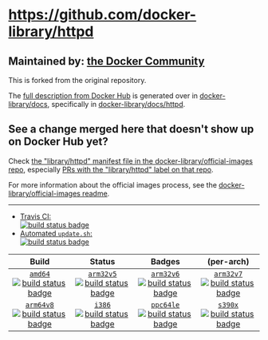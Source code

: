 # https://github.com/docker-library/httpd

## Maintained by: [the Docker Community](https://github.com/docker-library/httpd)

This is forked from the original repository. 

The [full description from Docker Hub](https://hub.docker.com/_/httpd/) is generated over in [docker-library/docs](https://github.com/docker-library/docs), specifically in [docker-library/docs/httpd](https://github.com/docker-library/docs/tree/master/httpd).

## See a change merged here that doesn't show up on Docker Hub yet?

Check [the "library/httpd" manifest file in the docker-library/official-images repo](https://github.com/docker-library/official-images/blob/master/library/httpd), especially [PRs with the "library/httpd" label on that repo](https://github.com/docker-library/official-images/labels/library%2Fhttpd).

For more information about the official images process, see the [docker-library/official-images readme](https://github.com/docker-library/official-images/blob/master/README.md).

---

-	[Travis CI:  
	![build status badge](https://img.shields.io/travis/docker-library/httpd/master.svg)](https://travis-ci.org/docker-library/httpd/branches)
-	[Automated `update.sh`:  
	![build status badge](https://doi-janky.infosiftr.net/job/update.sh/job/httpd/badge/icon)](https://doi-janky.infosiftr.net/job/update.sh/job/httpd)

| Build | Status | Badges | (per-arch) |
|:-:|:-:|:-:|:-:|
| [`amd64`<br />![build status badge](https://doi-janky.infosiftr.net/job/multiarch/job/amd64/job/httpd/badge/icon)](https://doi-janky.infosiftr.net/job/multiarch/job/amd64/job/httpd) | [`arm32v5`<br />![build status badge](https://doi-janky.infosiftr.net/job/multiarch/job/arm32v5/job/httpd/badge/icon)](https://doi-janky.infosiftr.net/job/multiarch/job/arm32v5/job/httpd) | [`arm32v6`<br />![build status badge](https://doi-janky.infosiftr.net/job/multiarch/job/arm32v6/job/httpd/badge/icon)](https://doi-janky.infosiftr.net/job/multiarch/job/arm32v6/job/httpd) | [`arm32v7`<br />![build status badge](https://doi-janky.infosiftr.net/job/multiarch/job/arm32v7/job/httpd/badge/icon)](https://doi-janky.infosiftr.net/job/multiarch/job/arm32v7/job/httpd) |
| [`arm64v8`<br />![build status badge](https://doi-janky.infosiftr.net/job/multiarch/job/arm64v8/job/httpd/badge/icon)](https://doi-janky.infosiftr.net/job/multiarch/job/arm64v8/job/httpd) | [`i386`<br />![build status badge](https://doi-janky.infosiftr.net/job/multiarch/job/i386/job/httpd/badge/icon)](https://doi-janky.infosiftr.net/job/multiarch/job/i386/job/httpd) | [`ppc64le`<br />![build status badge](https://doi-janky.infosiftr.net/job/multiarch/job/ppc64le/job/httpd/badge/icon)](https://doi-janky.infosiftr.net/job/multiarch/job/ppc64le/job/httpd) | [`s390x`<br />![build status badge](https://doi-janky.infosiftr.net/job/multiarch/job/s390x/job/httpd/badge/icon)](https://doi-janky.infosiftr.net/job/multiarch/job/s390x/job/httpd) |

<!-- THIS FILE IS GENERATED BY https://github.com/docker-library/docs/blob/master/generate-repo-stub-readme.sh -->
